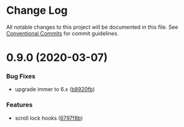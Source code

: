 # Change Log

All notable changes to this project will be documented in this file.
See [Conventional Commits](https://conventionalcommits.org) for commit guidelines.

# 0.9.0 (2020-03-07)


### Bug Fixes

* upgrade immer to 6.x ([b8920fb](https://github.com/ecomfe/react-hooks/commit/b8920fb67a14bd111b543efdcd58b67b8277ba46))


### Features

* scroll lock hooks ([6797f8b](https://github.com/ecomfe/react-hooks/commit/6797f8ba8ad1e1c7b5d0841816d928d56bd17769))
